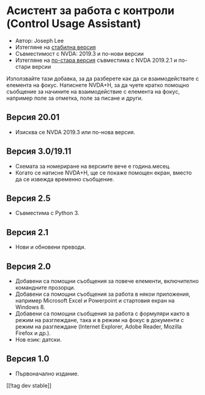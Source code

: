 # Асистент за работа с контроли (Control Usage Assistant) #

* Автор: Joseph Lee
* Изтегляне на [стабилна версия][1]
* Съвместимост с NVDA: 2019.3 и по-нови версии
* Изтегляне на [по-стара версия][3] съвместима с NVDA 2019.2.1 и по-стари
  версии

Използвайте тази добавка, за да разберете как да си взаимодействате с
елемента на фокус.  Натиснете NVDA+H, за да чуете кратко помощно съобщение
за начините на взаимодействие с елемента на фокус, например поле за отметка,
поле за писане и други.

## Версия 20.01

* Изисква се NVDA 2019.3 или по-нова версия.

## Версия 3.0/19.11

* Схемата за номериране на версиите вече е година.месец.
* Когато се натисне NVDA+H, ще се покаже помощен екран, вместо да се извежда
  временно съобщение.

## Версия 2.5

* Съвместима с Python 3.

## Версия 2.1

* Нови и обновени преводи.

## Версия 2.0

* Добавени са помощни съобщения за повече елементи, включително командните
  прозорци.
* Добавени са помощни съобщения за работа в някои приложения, например
  Microsoft Excel и Powerpoint и стартовия екран на Windows 8.
* Добавени са помощни съобщения за работа с формуляри както в режим на
  разглеждане, така и в режим на фокус в документи с режим на разглеждане
  (Internet Explorer, Adobe Reader, Mozilla Firefox и др.).
* Нов език: датски.

## Версия 1.0

* Първоначално издание.

[[!tag dev stable]]

[1]: https://addons.nvda-project.org/files/get.php?file=cua

[2]: https://addons.nvda-project.org/files/get.php?file=cua-dev

[3]: https://addons.nvda-project.org/files/get.php?file=cua-2019
